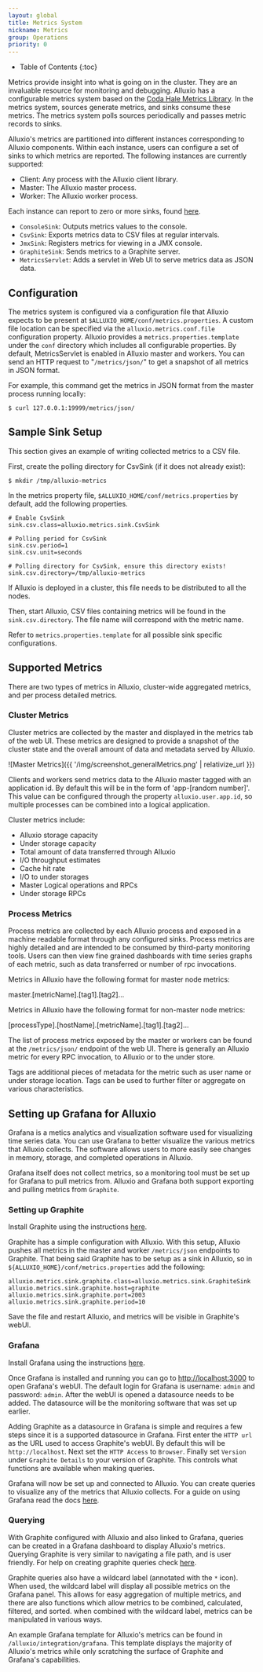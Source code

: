 ```yaml
---
layout: global
title: Metrics System
nickname: Metrics
group: Operations
priority: 0
---
```


* Table of Contents
{:toc}

Metrics provide insight into what is going on in the cluster. They are an invaluable resource for
monitoring and debugging. Alluxio has a configurable metrics system based on the [Coda Hale Metrics
Library](https://github.com/dropwizard/metrics). In the metrics system, sources generate metrics,
and sinks consume these metrics. The metrics system polls sources periodically and passes
metric records to sinks.

Alluxio's metrics are partitioned into different instances corresponding to Alluxio components.
Within each instance, users can configure a set of sinks to which metrics are reported. The
following instances are currently supported:

* Client: Any process with the Alluxio client library.
* Master: The Alluxio master process.
* Worker: The Alluxio worker process.

Each instance can report to zero or more sinks, found [here](https://github.com/Alluxio/alluxio/tree/master/core/common/src/main/java/alluxio/metrics/sink).

* `ConsoleSink`: Outputs metrics values to the console.
* `CsvSink`: Exports metrics data to CSV files at regular intervals.
* `JmxSink`: Registers metrics for viewing in a JMX console.
* `GraphiteSink`: Sends metrics to a Graphite server.
* `MetricsServlet`: Adds a servlet in Web UI to serve metrics data as JSON data.

## Configuration

The metrics system is configured via a configuration file that Alluxio expects to be present at
`$ALLUXIO_HOME/conf/metrics.properties`. A custom file location can be specified via the
`alluxio.metrics.conf.file` configuration property. Alluxio provides a `metrics.properties.template`
under the `conf` directory which includes all configurable properties. By default, MetricsServlet
is enabled in Alluxio master and workers. You can send an HTTP request to "`/metrics/json/`" to get a
snapshot of all metrics in JSON format.


For example, this command get the metrics in JSON format from the master process running locally:

```console
$ curl 127.0.0.1:19999/metrics/json/
```

## Sample Sink Setup

This section gives an example of writing collected metrics to a CSV file.

First, create the polling directory for CsvSink (if it does not already exist):
```console
$ mkdir /tmp/alluxio-metrics
```

In the metrics property file, `$ALLUXIO_HOME/conf/metrics.properties` by default, add the following
properties.

```
# Enable CsvSink
sink.csv.class=alluxio.metrics.sink.CsvSink

# Polling period for CsvSink
sink.csv.period=1
sink.csv.unit=seconds

# Polling directory for CsvSink, ensure this directory exists!
sink.csv.directory=/tmp/alluxio-metrics
```

If Alluxio is deployed in a cluster, this file needs to be distributed to all the nodes.

Then, start Alluxio, CSV files containing metrics will be found in the `sink.csv.directory`. The
file name will correspond with the metric name.

Refer to `metrics.properties.template` for all possible sink specific configurations.

## Supported Metrics

There are two types of metrics in Alluxio, cluster-wide aggregated metrics, and per process detailed
metrics.

### Cluster Metrics

Cluster metrics are collected by the master and displayed in the metrics tab of the web UI. These
metrics are designed to provide a snapshot of the cluster state and the overall amount of data and
metadata served by Alluxio.

![Master Metrics]({{ '/img/screenshot_generalMetrics.png' | relativize_url }})

Clients and workers send metrics data to the Alluxio master tagged with an application id. By
default this will be in the form of 'app-[random number]'. This value can be configured through the
property `alluxio.user.app.id`, so multiple processes can be combined into a logical application.

Cluster metrics include:
* Alluxio storage capacity
* Under storage capacity
* Total amount of data transferred through Alluxio
* I/O throughput estimates
* Cache hit rate
* I/O to under storages
* Master Logical operations and RPCs
* Under storage RPCs

### Process Metrics

Process metrics are collected by each Alluxio process and exposed in a machine readable format
through any configured sinks. Process metrics are highly detailed and are intended to be consumed
by third-party monitoring tools. Users can then view fine grained dashboards with time series graphs
of each metric, such as data transferred or number of rpc invocations.

Metrics in Alluxio have the following format for master node metrics:

master.[metricName].[tag1].[tag2]...

Metrics in Alluxio have the following format for non-master node metrics:

[processType].[hostName].[metricName].[tag1].[tag2]...

The list of process metrics exposed by the master or workers can be found at the `/metrics/json/`
endpoint of the web UI. There is generally an Alluxio metric for every RPC invocation, to Alluxio or
to the under store.

Tags are additional pieces of metadata for the metric such as user name or under storage location.
Tags can be used to further filter or aggregate on various characteristics.

## Setting up Grafana for Alluxio

Grafana is a metics analytics and visualization software used for visualizing time series
data. You can use Grafana to better visualize the various metrics that Alluxio collects. The software
allows users to more easily see changes in memory, storage, and completed operations in Alluxio.

Grafana itself does not collect metrics, so a monitoring tool must be set up for Grafana to pull metrics from.
Alluxio and Grafana both support exporting and pulling metrics from `Graphite`.

### Setting up Graphite

Install Graphite using the instructions [here](https://graphite.readthedocs.io/en/latest/install.html).

Graphite has a simple configuration with Alluxio. With this setup, Alluxio pushes all metrics in the
master and worker `/metrics/json` endpoints to Graphite. That being said Graphite has to be setup as a sink in
Alluxio, so in `${ALLUXIO_HOME}/conf/metrics.properties` add the following:

```
alluxio.metrics.sink.graphite.class=alluxio.metrics.sink.GraphiteSink
alluxio.metrics.sink.graphite.host=graphite
alluxio.metrics.sink.graphite.port=2003
alluxio.metrics.sink.graphite.period=10
```

Save the file and restart Alluxio, and metrics will be visible in Graphite's webUI.

### Grafana

Install Grafana using the instructions [here](https://grafana.com/docs/installation/).

Once Grafana is installed and running you can go to [http://localhost:3000](http://localhost:3000) to open Grafana's webUI.
The default login for Grafana is username: `admin` and password: `admin`. After the webUI is opened a datasource needs to be added.
The datasource will be the monitoring software that was set up earlier.

Adding Graphite as a datasource in Grafana is simple and requires a few steps since it is a supported datasource in Grafana.
First enter the `HTTP url` as the URL used to access Graphite's webUI. By default this will be `http://localhost`. Next set
the `HTTP Access` to `Browser`. Finally set `Version` under `Graphite Details` to your version of Graphite. This controls what
functions are available when making queries.

Grafana will now be set up and connected to Alluxio. You can create queries to visualize any of the
metrics that Alluxio collects. For a guide on using Grafana read the docs [here](https://grafana.com/docs/v4.3/guides/getting_started).

### Querying

With Graphite configured with Alluxio and also linked to Grafana, queries can be created in a Grafana dashboard to
display Alluxio's metrics. Querying Graphite is very similar to navigating a file path, and is user friendly.
For help on creating graphite queries check [here](https://grafana.com/docs/features/datasources/graphite/).

Graphite queries also have a wildcard label (annotated with the `*` icon). When used, the wildcard label will display all
possible metrics on the Grafana panel. This allows for easy aggregation of multiple metrics, and there are also functions which
allow metrics to be combined, calculated, filtered, and sorted. when combined with the wildcard label, metrics can be manipulated
in various ways.

An example Grafana template for Alluxio's metrics can be found in `/alluxio/integration/grafana`. This template displays
the majority of Alluxio's metrics while only scratching the surface of Graphite and Grafana's capabilities.

